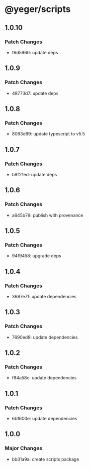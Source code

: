 # @yeger/scripts

## 1.0.10

### Patch Changes

- f6d5960: update deps

## 1.0.9

### Patch Changes

- 48773d7: update deps

## 1.0.8

### Patch Changes

- 8063d69: update typescript to v5.5

## 1.0.7

### Patch Changes

- b9f21ed: update deps

## 1.0.6

### Patch Changes

- a645b79: publish with provenance

## 1.0.5

### Patch Changes

- 94f9458: upgrade deps

## 1.0.4

### Patch Changes

- 3687e71: update dependencies

## 1.0.3

### Patch Changes

- 7690ed8: update dependencies

## 1.0.2

### Patch Changes

- f84a58c: update dependencies

## 1.0.1

### Patch Changes

- 6b1600e: update dependencies

## 1.0.0

### Major Changes

- bb31a9a: create scripts package
